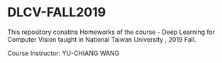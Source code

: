 # DLCV-FALL2019

This repository conatins Homeworks of the course - Deep Learning for Computer Vision taught in National Taiwan University , 2019 Fall.

Course Instructor: YU-CHIANG WANG 
